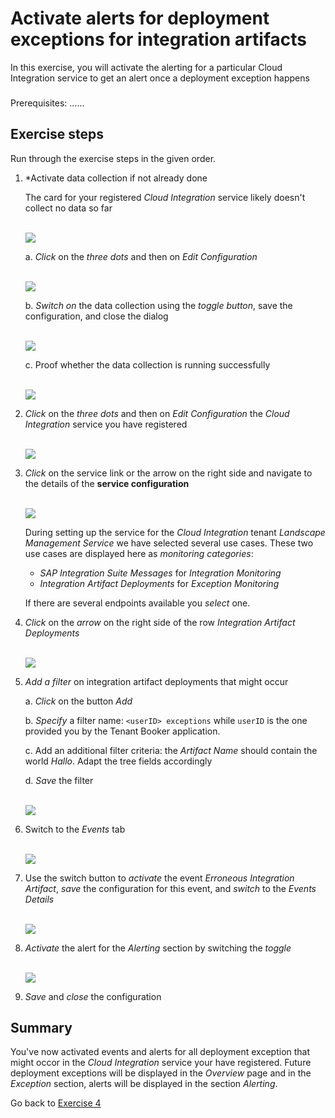 # Activate alerts for deployment exceptions for integration artifacts

In this exercise, you will activate the alerting for a particular Cloud Integration service to get an alert once a deployment exception happens

###
Prerequisites:
......

## Exercise steps

Run through the exercise steps in the given order.

1. *Activate data collection if not already done

    The card for your registered *Cloud Integration* service likely doesn't collect no data so far
    
   <br>![](/exercises/ex2/images/IMOverviewNoData.png)

    a. *Click* on the *three dots* and then on *Edit Configuration*
    
    <br>![](/exercises/ex2/images/IMOverviewEditConfiguration.png)
    
    b. *Switch on* the data collection using the *toggle button*, save the configuration, and close the dialog
    
    <br>![](/exercises/ex2/images/IMConfigDataCollection.png)
	
    c. Proof whether the data collection is running successfully
    
    <br>![](/exercises/ex2/images/IMOverviewDataCollectionActivated.png)

2. *Click* on the *three dots* and then on *Edit Configuration* the *Cloud Integration* service you have registered

   <br>![](/exercises/ex2/images/IMOverviewEditConfiguration.png)

2. *Click* on the service link or the arrow on the right side and navigate to the details of the **service configuration**

   <br>![](/exercises/ex2/images/IMExceptConfigSelectService.png)

   During setting up the service for the *Cloud Integration* tenant *Landscape Management Service* we have selected several use cases. These two use cases are displayed here as *monitoring categories*:
   - *SAP Integration Suite Messages* for *Integration Monitoring*
   - *Integration Artifact Deployments* for *Exception Monitoring*

   If there are several endpoints available you *select* one.

3. *Click* on the *arrow* on the right side of the row *Integration Artifact Deployments*

   <br>![](/exercises/ex2/images/IMExceptSelectUsecase.png)

4. *Add a filter* on integration artifact deployments that might occur
	
	a. *Click* on the button *Add*
	
	b. *Specify* a filter name: `<userID> exceptions` while `userID` is the one provided you by the Tenant Booker application.
	
	c. Add an additional filter criteria: the *Artifact Name* should contain the world *Hallo*. Adapt the tree fields accordingly
	
	d. *Save* the filter
	
	<br>![](/exercises/ex2/images/IMExceptConfigAddFilter.png)
	
5. Switch to the *Events* tab 

	<br>![](/exercises/ex2/images/IMExceptConfigSwitchToEvents.png)

6. Use the switch button to *activate* the event *Erroneous Integration Artifact*, *save* the configuration for this event, and *switch* to the *Events Details*

	<br>![](/exercises/ex2/images/IMExceptConfigActivateEvent.png)
	
7. *Activate* the alert for the *Alerting* section by switching the *toggle* 

	<br>![](/exercises/ex2/images/IMExceptConfigActivateAlert.png)
	
6. *Save* and *close* the configuration
   

## Summary

You've now activated events and alerts for all deployment exception that might occor in the *Cloud Integration* service your have registered. Future deployment exceptions will be displayed in the *Overview* page and in the *Exception* section, alerts will be displayed in the section *Alerting*.

Go back to [Exercise 4](../../ex4/readme.md)





<!--
# Available metrics for Cloud Integration

In this exercise, we will ...

## Exercise steps

Run through the exercise steps in the given order.

#### Prequisites:
The Cloud Integration tenant is already registered. If not please run through exercises [Register a Cloud Integration tenant in LMS](../ex11/).

If not already done, please login to [SAP Cloud ALM tenant](https://teched22-cloudalm-003.authentication.eu10.hana.ondemand.com/).  

1.	Navigate t...

   <br>![](/exercises/ex1/images/CALMLandingHealthMon.png)
   
    >
    > *Important:*
    > Health monitoring do.....
    >

## Summary

You've now ...
After completing these steps you will have created...

Next we will ....... Continue to - [Exercise 5](../ex5/README.md)


2.	Insert this line of code.
```abap
response->set_text( |Hello ABAP World! | ). 
```

-->
